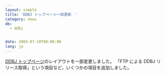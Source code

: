 ```yaml
---
layout: simple
title: 'DDBJ トップページ一部更新　'
category: news
db:
  - ddbj


date: 2003-07-10T00:00:00
lang: ja
---
```


<a href="/">DDBJ トップページ</a>のレイアウトを一部変更しました。 「FTP による DDBJ リリース取得」という項目など，いくつかの項目を追加しました。
